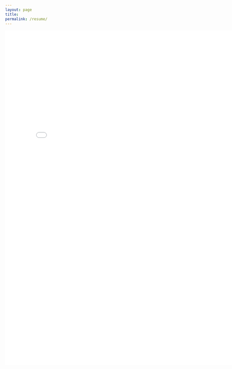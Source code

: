 ```yaml
---
layout: page
title:
permalink: /resume/
---
```

<embed src="../Ben_Pierce_Resume.pdf" width="800px" height="1080px" />
